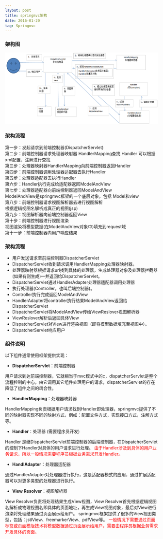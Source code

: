 ```yaml
---
layout: post
title: springmvc架构
date: 2016-01-20 
tag: Springmvc
---
```


### 架构图

![](/images/posts/springmvc/jiagou.png)

### 架构流程

第一步：发起请求到前端控制器(DispatcherServlet) <br/>
第二步：前端控制器请求处理器映射器 HandlerMapping查找 Handler
                可以根据xml配置、注解进行查找<br/>
第三步：处理器映射器HandlerMapping向前端控制器返回Handler<br/>
第四步：前端控制器调用处理器适配器去执行Handler<br/>
第五步：处理器适配器去执行Handler<br/>
第六步：Handler执行完成给适配器返回ModelAndView<br/>
第七步：处理器适配器向前端控制器返回ModelAndView<br/>
                ModelAndView是springmvc框架的一个底层对象，包括 Model和view<br/>
第八步：前端控制器请求视图解析器去进行视图解析<br/>
                根据逻辑视图名解析成真正的视图(jsp)<br/>
第九步：视图解析器向前端控制器返回View<br/>
第十步：前端控制器进行视图渲染<br/>
                视图渲染将模型数据(在ModelAndView对象中)填充到request域<br/>
第十一步：前端控制器向用户响应结果<br/>

### 架构流程

- 用户发送请求至前端控制器DispatcherServlet
- DispatcherServlet收到请求调用HandlerMapping处理器映射器。
- 处理器映射器根据请求url找到具体的处理器，生成处理器对象及处理器拦截器(如果有则生成)一并返回给DispatcherServlet。
- DispatcherServlet通过HandlerAdapter处理器适配器调用处理器
- 执行处理器(Controller，也叫后端控制器)。
- Controller执行完成返回ModelAndView
- HandlerAdapter将controller执行结果ModelAndView返回给DispatcherServlet
- DispatcherServlet将ModelAndView传给ViewReslover视图解析器
- ViewReslover解析后返回具体View
- DispatcherServlet对View进行渲染视图（即将模型数据填充至视图中）。
- DispatcherServlet响应用户

### 组件说明

以下组件通常使用框架提供实现：

* **DispatcherServlet**：前端控制器

用户请求到达前端控制器，它就相当于mvc模式中的c，dispatcherServlet是整个流程控制的中心，由它调用其它组件处理用户的请求，dispatcherServlet的存在降低了组件之间的耦合性。

* **HandlerMapping**：处理器映射器

HandlerMapping负责根据用户请求找到Handler即处理器，springmvc提供了不同的映射器实现不同的映射方式，例如：配置文件方式，实现接口方式，注解方式等。

* **Handler**：处理器 (需要程序员开发)

Handler 是继DispatcherServlet前端控制器的后端控制器，在DispatcherServlet的控制下Handler对具体的用户请求进行处理。
<font color="red">由于Handler涉及到具体的用户业务请求，所以一般情况需要程序员根据业务需求开发Handler。</font>

* **HandlAdapter**：处理器适配器

通过HandlerAdapter对处理器进行执行，这是适配器模式的应用，通过扩展适配器可以对更多类型的处理器进行执行。

* **View Resolver**：视图解析器

View Resolver负责将处理结果生成View视图，View Resolver首先根据逻辑视图名解析成物理视图名即具体的页面地址，再生成View视图对象，最后对View进行渲染将处理结果通过页面展示给用户。 springmvc框架提供了很多的View视图类型，包括：jstlView、freemarkerView、pdfView等。
<font color="red">一般情况下需要通过页面标签或页面模版技术将模型数据通过页面展示给用户，需要由程序员根据业务需求开发具体的页面。</font>


